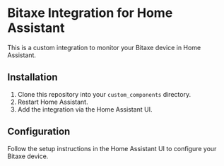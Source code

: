# Bitaxe Integration for Home Assistant

This is a custom integration to monitor your Bitaxe device in Home Assistant.

## Installation

1. Clone this repository into your `custom_components` directory.
2. Restart Home Assistant.
3. Add the integration via the Home Assistant UI.

## Configuration

Follow the setup instructions in the Home Assistant UI to configure your Bitaxe device.
